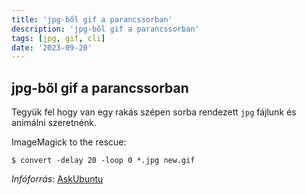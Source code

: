 ```yaml
---
title: 'jpg-ből gif a parancssorban'
description: 'jpg-ből gif a parancssorban'
tags: [jpg, gif, cli]
date: '2023-09-20'
---
```


## jpg-ből gif a parancssorban

Tegyük fel hogy van egy rakás szépen sorba rendezett `jpg` fájlunk és animálni szeretnénk.

ImageMagick to the rescue:

    $ convert -delay 20 -loop 0 *.jpg new.gif

*Infóforrás*: [AskUbuntu](https://askubuntu.com/questions/648244/how-do-i-create-an-animated-gif-from-still-images-preferably-with-the-command-l)

